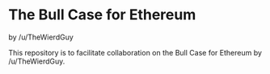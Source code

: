 # The Bull Case for Ethereum
by /u/TheWierdGuy

This repository is to facilitate collaboration on the Bull Case for Ethereum by /u/TheWierdGuy.
